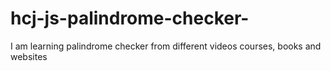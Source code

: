 # hcj-js-palindrome-checker-
I am learning palindrome checker from different videos courses, books and websites
